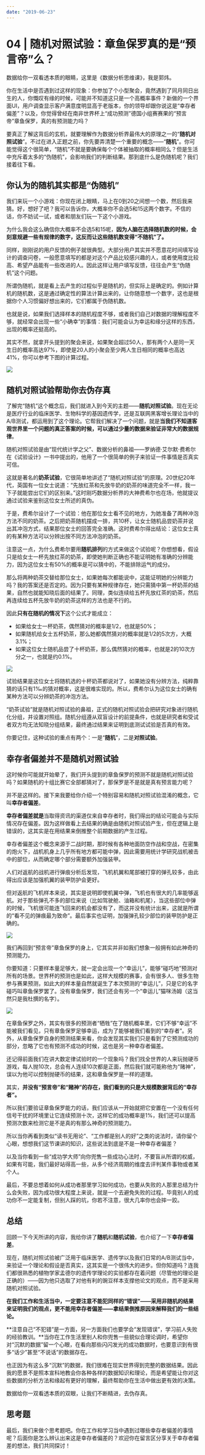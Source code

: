 ```yaml
---
date: "2019-06-23"
---  
```

      
# 04 | 随机对照试验：章鱼保罗真的是“预言帝”么？
数据给你一双看透本质的眼睛，这里是《数据分析思维课》，我是郭炜。

你在生活中是否遇到过这样的现象：你参加了个小型聚会，竟然遇到了同月同日出生的人，你慨叹有缘的时候，可能并不知道这只是一个高概率事件？新做的一个界面UI，用户调查显示客户满意度明显高于老版本，你的领导却跟你说这是“幸存者偏差”？以及，你觉得曾经在南非世界杯上“成功预测”德国小组赛赛果的“预言帝”章鱼保罗，真的有预测能力吗？

要真正了解这背后的玄机，就要理解作为数据分析界最伟大的原理之一的“**随机对照试验**”。不过在进入正题之前，你先要弄清楚一个重要的概念——“**随机**”。你可能觉得这个很简单，“随机”不就是要确保每个个体被抽取的概率相同么？但是生活中充斥着太多的“伪随机”，会影响我们的判断结果。那到底什么是伪随机呢？我们接着往下看。

## 你认为的随机其实都是“伪随机”

我们来玩一个小游戏：你现在闭上眼睛，马上在0到20之间想一个数，然后我来猜。好，想好了吧？我可以告诉你，大概率你不会选5和15这两个数字。不信的话，你不妨试一试，或者和朋友们玩一下这个小游戏。

为什么我会这么确信你大概率不会选5和15呢，**因为人脑在选择随机数的时候，会刻意规避一些有规律的数字，这反而让这些随机数变得“不随机”了。**

<!-- [[[read_end]]] -->

同样，刚刚说的用户反馈的例子就很典型。大部分用户其实并不愿意花时间填写设计的调查问卷，一般愿意填写的都是对这个产品比较感兴趣的人，或者使用度比较高、希望产品能有一些改进的人。因此这样让用户填写反馈，往往会产生“伪随机”这个问题。

所谓伪随机，就是看上去产生的过程似乎是随机的，但实际上是确定的。例如计算机的随机数，这是通过确定性的算法计算出来的，让你随意想一个数字，这也是根据你个人习惯偏好想出来的，它们都属于伪随机数。

也就是说，如果我们选择样本的随机程度不够，或者我们自己对数据的理解程度不够，就经常会出现一些“小确幸”的事情：我们可能会认为幸运和缘分这样的东西，出现的概率还挺高的。

其实不然，就拿开头提到的聚会来说，如果聚会超过50人，那有两个人是同一天生日的概率高达97\%，即使是20人的小聚会至少两人生日相同的概率也高达41\%，你可以参考下图的计算过程。

![](/images/数据分析思维课/02.数据分析基础/resourceimage2b6d2bc50dc468772d098499afb946d7d66d.jpg)

## 随机对照试验帮助你去伪存真

了解完“随机”这个概念后，我们就进入到今天的主题——**随机对照试验**。现在无论是医疗行业的临床医学、生物科学的基因遗传学，还是互联网黑客增长理论当中的A/B测试，都运用到了这个理论。它帮我们解决了一个问题，就是**当我们不知道客观世界里一个问题的真正答案的时候，可以通过少量的数据来验证非常大的数据规律**。

随机对照试验是由“现代统计学之父”、数据分析的鼻祖——罗纳德·艾尔默·费希尔在《试验设计》一书中提出的，他用了一个很简单的例子来验证一件事情是否真实可信。

这就是著名的**奶茶试验**，它很简单地讲述了“随机对照试验”的原理。20世纪20年代，英国有一位女士说道：“先放红茶和先放牛奶的奶茶的味道完全不一样，我一下子就能尝出它们的区别来。”这时刚巧数据分析界的大神费希尔也在场，他就提议通过试验来鉴别这位女士所述的真伪。

于是，费希尔设计了一个试验：他在那位女士看不见的地方，为她准备了两种冲泡方法不同的奶茶。之后把奶茶随机摆成一排，共10杯，让女士随机品尝奶茶并说出其冲泡方式，结果那位女士的回答完全准确。这时费希尔得出结论：这位女士真的有某种方法可以分辨出按不同方法冲泡的奶茶。

注意这一点，为什么费希尔要用**随机排列**的方式来做这个试验呢？你想想看，假设只是给女士一杯先放红茶的奶茶，即使她判断正确也不能证明她有准确的分辨能力，因为这位女士有50\%的概率是可以猜中的，不能排除运气的成分。

那么将两种奶茶交替给那位女士，如果她每次都能说中，这能证明她的分辨能力吗？我的答案还是否定的。因为只要有某种规律存在，她只需猜中第一杯奶茶的结果，自然也就能知晓后面的结果了。同理，类似连续给五杯先放红茶的奶茶，然后再连续给五杯先放牛奶的奶茶这样的方法也是不行的。

因此**只有在随机的情况下**这个公式才能成立：

* 如果给女士一杯奶茶，偶然猜对的概率是1/2，也就是50\%；
* 如果随机给女士五杯奶茶，那么她都偶然猜对的概率就是1/2的5次方，大概3.1\%；
* 如果这位女士随机品尝了十杯奶茶，那么偶然猜对的概率，也就是2的10次方分之一，也就是约0.1\%。

![](/images/数据分析思维课/02.数据分析基础/resourceimageedb5ed987d265b488ef323137c8bba84dbb5.jpg)

试验结果是这位女士将随机选的十杯奶茶都说对了，如果她没有分辨方法，纯粹靠猜的话只有1‰的猜对概率，这是很难实现的。所以，费希尔认为这位女士的确有某种方法可以分辨奶茶的冲泡方法。

“奶茶试验”就是随机对照试验的鼻祖，正式的随机对照试验会把研究对象进行随机化分组，并设置对照组。随机分组遵从双盲设计的前提条件，也就是研究者和受试者双方均无法知晓分组结果，最终通过结果来证明到底测试试验是否真的有效。

你要记住，这种试验的重点有两个：一是“**随机**”，二是**对照试验**。

## 幸存者偏差并不是随机对照试验

这时候你可能就开始晕了，我们开头提到的章鱼保罗的预测不就是随机对照试验吗？如果随机的十组比赛它全部都猜对了，那保罗是不是就是真有预言能力呢？

并不是这样的。接下来我要给你介绍一个特别容易和随机对照试验混淆的概念，它叫**幸存者偏差**。

**幸存者偏差就是**当取得资讯的渠道仅来自幸存者时，我们得出的结论可能会与实际情况存在偏差。因为这样做看上去结果的确是由随机对照试验产生，但在逻辑上是错误的，这其实是在用结果来倒推整个前期数据的产生过程。

幸存者偏差这个概念来源于二战时期，那时候有各种地面防空作战和空战，在密集的炮火下，战机机身上几乎所有地方都可能中弹，因此需要用统计学研究战机被击中的部位，从而确定哪个部分需要额外加强装甲。

人们对返航的战机进行弹痕分析后发现，飞机机翼和尾部被打穿的弹孔较多，由此得出应该是加强机翼的装甲防护会更好。

但对返航的飞机样本来说，其实是说明即使机翼中弹，飞机也有很大的几率能够返航。对于那些弹孔不多的部位来说（比如驾驶舱、油箱和机尾），当这些部位中弹的时候，飞机很可能连飞回来的机会都没有了，而这并没有统计出来，这就是所谓的“看不见的弹痕最为致命”。最后事实也证明，加强弹孔较少部位的装甲防护是正确的。

![](/images/数据分析思维课/02.数据分析基础/resourceimage428642245c9c240a3f5073cda82d51b5d786.png)

我们再回到“预言帝”章鱼保罗的身上，它其实并非如我们想象一般拥有如此神奇的预测能力。

你要知道：只要样本量足够大，就一定会出现一个“幸运儿”，能够“碰巧地”预测对所有的场景。世界杯的预测也是如此，这样大规模的赛事，会有很多人、很多生物参与赛果预测，如此大的样本量自然就诞生了本次预测的“幸运儿”，只是它的名字碰巧叫章鱼保罗罢了。没有章鱼保罗，我们还会有另一个“幸运儿”猫咪汤姆（这当然只是我杜撰的名字）。

![](/images/数据分析思维课/02.数据分析基础/resourceimagecfc5cf275562a24a3b3f27be0865334d9dc5.jpg)

在章鱼保罗之外，其实有很多的预测者“牺牲”在了随机概率里，它们不够“幸运”不能被我们看见，只有章鱼保罗足够幸运，成为了能够被我们看到的“幸存者”。另外，从章鱼保罗自身的预测结果来看，你会发现其实我们只是看到了它预测成功的部分，忽略了它也有预测不成功的时候，这也是另一种幸存者偏差。

还记得前面我们在讲大数定律试验时的一个现象吗？我们找全世界的人来玩抛硬币游戏，每人抛10次，总会有人连续10次都是正面，然后我们就可能称他为“赌神”，误以为他可以控制抛硬币的结果，这和章鱼保罗是一样的道理。

其实，**并没有“预言帝”和“赌神”的存在，我们看到的只是大规模数据背后的“幸存者”。**

所以我们要验证章鱼保罗能力的话，我们应该从一开始就把它安置在一个没有任何信号干扰的环境里让它连续预测十次，这样它的成功概率是1\%，我们还可以提高预测次数来检测它是不是真的有那么神奇的预测能力。

所以当你再看到类似“读书无用论”、“工作都是别人的好”之类的说法时，请你留个心眼，想想我们这节课讲的知识，这些说法到底是不是一种幸存者偏差？

以及当你看到一些“成功学大师”向你兜售一些成功心法时，不要盲从所谓的权威，如果有可能，我们最好站得高一些，从多个经济周期的维度去评判某件事物或者某个人。

最后，不要总想着如何从成功者那里学习如何成功，也要从失败的人那里总结为什么会失败，因为成功很大程度上来说，就是一个去避免失败的过程。毕竟别人的成功你不一定能复制，但别人踩的坑，你若不注意，很大几率你也会摔一跤。

## 总结

回顾一下今天所讲的内容，我给你讲了**随机**和**随机试验**，也介绍了一下**幸存者偏差**。

现在，随机对照试验被广泛用于临床医学、遗传学以及我们日常的A/B测试当中，来验证一个理论和假设是否真实，这其实是一个很伟大的进步。但你知道吗？连我们都很熟悉的植物学家孟德尔的遗传学理论的实验都存在着问题（尽管他的理论是正确的）——因为他只选取了对他有利的豌豆样本支撑他论文的观点，而不是采用随机对照试验。

**在我们工作和生活当中，一定要注意不能犯同样的“错误”——采用非随机的结果来证明我们的观点，更不能用幸存者偏差——拿结果倒推原因来解释我们的一些结论。**

**注意自己“不犯错”是一方面，另一方面我们也要学会“发现错误”，学习前人失败的经验教训。**当你在工作生活里别人和你兜售一些貌似合理论调时，希望你对“沉默的数据”留一个心眼，在看向那些闪闪发光的成功数据时，也要意识到有很多“话少”甚至“不说话”的数据存在。

也正因为有这么多“沉默”的数据，我们很难在现实世界得到完整的数据结果。因此我的愿景不是照本宣科地教会你各种各样的数据知识和理论，而是希望能让你对这些数据的分析方法和缘起有更好的理解，最终帮助你在生活中做出更有效的决策。

数据给你一双看透本质的双眼，让我们不断精进，去伪存真。

## 思考题

最后，我们来做个思考题吧。你在工作和学习当中遇到过哪些幸存者偏差的事情呢？后面你是怎么辨认出来这是幸存者偏差的？欢迎你在留言区分享关于幸存者偏差的想法，我们共同探讨！